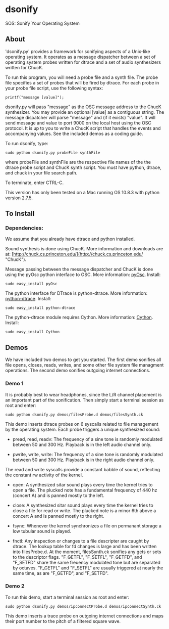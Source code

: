 # dsonify

SOS: Sonify Your Operating System

## About
'dsonify.py' provides a framework for sonifying aspects of a Unix-like operating system. It operates as a message dispatcher between a set of operating system probes written for dtrace and a set of audio synthesizers written for ChucK.

To run this program, you will need a probe file and a synth file. The probe file specifies a set of probes that will be fired by dtrace. For each probe in your probe file script, use the following syntax:

	printf("message [value]");

dsonify.py will pass "message" as the OSC message address to the ChucK synthesizer. You may provide an optional [value] as a contiguous string. The message dispatcher will parse "message" and (if it exists) "value". It will send message and value to port 9000 on the local host using the OSC protocol. It is up to you to write a ChucK script that handles the events and accompanying values. See the included demos as a coding guide.

To run dsonify, type:

	sudo python dsonify.py probeFile synthFile

where probeFile and synthFile are the respective file names of the the dtrace probe script and ChucK synth script. You must have python, dtrace, and chuck in your file search path.

To terminate, enter CTRL-C.

This version has only been tested on a Mac running OS 10.8.3 with python version 2.7.5.

## To Install

### Dependencies:
We assume that you already have dtrace and python installed.

Sound synthesis is done using ChucK. More information and downloads are at:  [http://chuck.cs.princeton.edu/](http://chuck.cs.princeton.edu/ "ChucK").

Message passing between the message dispatcher and ChucK is done using the pyOsc python interface to OSC. More information: [pyOsc](https://trac.v2.nl/wiki/pyOSC "pyOsc"). Install:

    sudo easy_install pyOsc

The python interface for DTrace is python-dtrace. More information: [python-dtrace](http://tmetsch.github.io/python-dtrace/ "python-dtrace"). Install:

    sudo easy_install python-dtrace

The python-dtrace module requires Cython. More information: [Cython](http://www.cython.org/ "Cython"). Install:

    sudo easy_install Cython

## Demos
We have included two demos to get you started. The first demo sonifies all file opens, closes, reads, writes, and some other file system file managment operations. The second demo sonifies outgoing internet connections.

### Demo 1
It is probably best to wear headphones, since the L/R channel placement is an important part of the sonification. Then simply start a terminal session as root and enter:

    sudo python dsonify.py demos/filesProbe.d demos/filesSynth.ck

This demo inserts dtrace probes on 6 syscalls related to file management by the operating system. Each probe triggers a unique synthesized sound:

* pread, read, readv: The frequency of a sine tone is randomly modulated between 50 and 300 Hz. Playback is in the left audio channel only.
			                
* pwrite, write, write: The frequency of a sine tone is randomly modulated between 50 and 300 Hz. Playback is in the right audio channel only.

The read and write syscalls provide a constant babble of sound, reflecting the constant rw activity of the kernel.
	
* open: A synthesized sitar sound plays every time the kernel tries to open a file. The plucked note has a fundamental frequency of 440 hz (concert A) and is panned mostly to the left.
	                        
* close: A synthesized sitar sound plays every time the kernel tries to close a file for read or write. The plucked note is a minor 6th above a concert A and is panned mostly to the right.
							
* fsync: Whenever the kernel synchronizes a file on permanant storage a low tubular sound is played.
	                        
* fnctl: Any inspection or changes to a file descripter are caught by dtrace. The lookup table for fd changes is large and has been written into filesProbe.d. At the moment, filesSynth.ck sonifies any gets or sets to the descriptor flags. "F_GETFL", "F_SETFL", "F_GETFD", and "F_SETFD" share the same freuency modulated tone but are separated by octaves. "F_GETFL" and "F_SETFL" are usually triggered at nearly the same time, as are "F_GETFD", and "F_SETFD".

### Demo 2
To run this demo, start a terminal session as root and enter:

	sudo python dsonify.py demos/ipconnectProbe.d demos/ipconnectSynth.ck
	
This demo inserts a trace probe on outgoing internet connections and maps their port number to the pitch of a filtered square wave.
